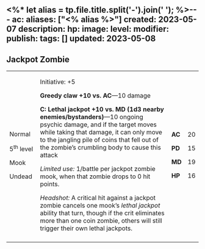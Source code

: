 <%* let alias = tp.file.title.split('-').join(' '); %>---
ac: 
aliases: ["<% alias %>"]
created: 2023-05-07
description: 
hp: 
image: 
level: 
modifier: 
publish: 
tags: []
updated: 2023-05-08
---

## Jackpot Zombie

<table>
<colgroup>
<col style="width: 16%" />
<col style="width: 71%" />
<col style="width: 5%" />
<col style="width: 6%" />
</colgroup>
<tbody>
<tr class="odd">
<td><p>Normal</p>
<p>5<sup>th</sup> level</p>
<p>Mook</p>
<p>Undead</p></td>
<td><p>Initiative: +5</p>
<p><strong>Greedy claw +10 vs. AC</strong>—10 damage</p>
<p><strong>C: Lethal jackpot +10 vs. MD (1d3 nearby
enemies/bystanders)</strong>—10 ongoing psychic damage, and if the
target moves while taking that damage, it can only move to the jangling
pile of coins that fell out of the zombie’s crumbling body to cause this
attack</p>
<p><em>Limited use:</em> 1/battle per jackpot zombie mook, when that
zombie drops to 0 hit points.</p>
<p><em>Headshot:</em> A critical hit against a jackpot zombie cancels
one mook’s <em>lethal jackpot</em> ability that turn, though if the crit
eliminates more than one coin zombie, others will still trigger their
own lethal jackpots.</p></td>
<td><p><strong>AC</strong></p>
<p><strong>PD</strong></p>
<p><strong>MD</strong></p>
<p><strong>HP</strong></p></td>
<td><p>20</p>
<p>15</p>
<p>19</p>
<p>16</p></td>
</tr>
<tr class="even">
<td></td>
<td></td>
<td></td>
<td></td>
</tr>
</tbody>
</table>

